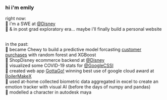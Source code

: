
### hi i'm emily
<p>
  right now: <br>
  🔅 i'm a SWE at <a href="https://github.com/disney" target="_blank">@Disney</a> <br> 
  🔅 & in post grad exploratory era... maybe i'll finally build a personal website<br>

  <br>

  in the past: <br>
  🔅 became Chewy to build a predictive model forcasting <a href="https://www.kaggle.com/competitions/cs-373-predicting-customer-purchases/overview" target="_blank">customer purchases</a> with random forest and XGBoost<br>
  🔅 ShopDisney ecommerce backend at <a href="https://github.com/disney" target="_blank">@Disney</a> <br>
  🔅 visualized some COVID-19 stats for <a href="https://docs.google.com/presentation/d/1sIU-Fiv2ByMQ2r2pOsj55Su_Ce8sRQf7X_DwwSx0NCU/edit?slide=id.ge769b1b071_0_0#slide=id.ge769b1b071_0_0" target="_blank">@GoogleCSSI</a> <br>
  🔅 created web app <a href="https://gottago-512bd.web.app/" target="_blank">GottaGo!</a> winning best use of google cloud award at <a href="https://devpost.com/software/gottago" target="_blank">BoilerMakeX</a> <br>
  🔅 used at-home collected biometric data aggregated in excel to create an emotion tracker with visual AI (before the days of numpy and pandas) <br>
  🔅 modelled a character in autodesk maya <br>
</p>
